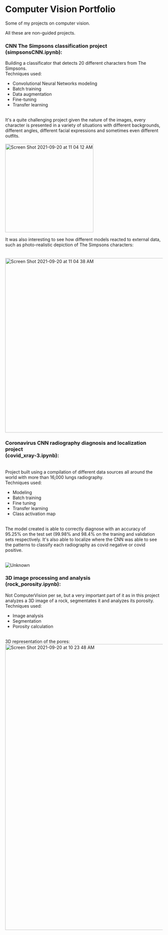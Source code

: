 # Computer Vision Portfolio
Some of my projects on computer vision.

All these are non-guided projects.

### **CNN The Simpsons classification project** <br> (simpsonsCNN.ipynb): <br> 
Building a classificator that detects 20 different characters from The Simpsons.<br>
Techniques used:<br>
* Convolutional Neural Networks modeling
* Batch training
* Data augmentation
* Fine-tuning
* Transfer learning
<br>
It's a quite challenging project given the nature of the images, every character is presented in a variety of situations with different backgrounds, different angles, different facial expressions and sometimes even different outfits.
<br>
<br>
<img width="282" alt="Screen Shot 2021-09-20 at 11 04 12 AM" src="https://user-images.githubusercontent.com/58253310/133978804-806651b9-a001-4f8c-a3f1-51f735428369.png">


It was also interesting to see how different models reacted to external data, such as photo-realistic depiction of The Simpsons characters:\
<br>
<br>
<img width="556" alt="Screen Shot 2021-09-20 at 11 04 38 AM" src="https://user-images.githubusercontent.com/58253310/133978820-6dacc833-3a11-43e1-b52f-efbaee22b86b.png">

### **Coronavirus CNN radiography diagnosis and localization project** <br>(covid_xray-3.ipynb): 
<br>Project built using a compilation of different data sources all around the world with more than 16,000 lungs radiography.<br>
Techniques used:
* Modeling
* Batch training
* Fine tuning
* Transfer learning
* Class activation map
<br>
The model created is able to correctly diagnose with an accuracy of 95.25% on the test set (99.98% and 98.4% on the traning and validation sets respectively.
It's also able to localize where the CNN was able to see the patterns to classify each radiography as covid negative or covid positive.
<br>
<br>

![Unknown](https://user-images.githubusercontent.com/58253310/133980043-c485f0e1-c97f-45ab-9d8c-b1daeeb3d773.png)

### **3D image processing and analysis** <br> (rock_porosity.ipynb):<br> 
Not ComputerVision per se, but a very important part of it as in this project analyzes a 3D image of a rock, segmentates it and analyzes its porosity.
Techniques used:
* Image analysis
* Segmentation
* Porosity calculation
<br>
3D representation of the pores:
<br>
<img width="911" alt="Screen Shot 2021-09-20 at 10 23 48 AM" src="https://user-images.githubusercontent.com/58253310/133980482-8522ffcc-3479-4bbc-8860-cecd69b5aa0c.png">







